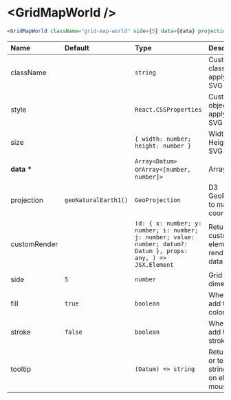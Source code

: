 # \<GridMapWorld \/>

```jsx
<GridMapWorld className="grid-map-world" side={5} data={data} projection={projection} />
```

| Name           | Default              | Type                                                                                                             | Description                                                  |
| :------------- | :------------------- | :--------------------------------------------------------------------------------------------------------------- | :----------------------------------------------------------- |
| className      |                      | `string`                                                                                                         | Custom css classes to apply to the SVG                       |
| style          |                      | `React.CSSProperties`                                                                                            | Custom style object to apply to the SVG                      |
| size           |                      | `{ width: number; height: number }`                                                                              | Width and Height of the SVG                                  |
| <b>data \*</b> |                      | `Array<Datum>` or`Array<[number, number]>`                                                                       | Array of data                                                |
| projection     | `geoNaturalEarth1()` | `GeoProjection`                                                                                                  | D3 GeoProjection to map coordinates                          |
| customRender   |                      | `(d: { x: number; y: number; i: number; j: number; value: number; datum?: Datum }, props: any, ) => JSX.Element` | Return custom element to render as data point                |
| side           | `5`                  | `number`                                                                                                         | Grid cell dimension                                          |
| fill           | `true`               | `boolean`                                                                                                        | Whether to add the fill color                                |
| stroke         | `false`              | `boolean`                                                                                                        | Whether to add the stroke color                              |
| tooltip        |                      | `(Datum) => string`                                                                                              | Return HTML or text as a string to show on element mouseover |
